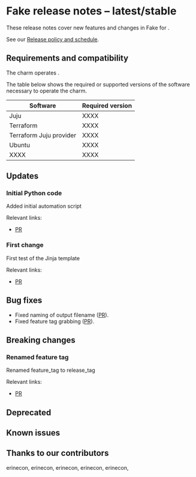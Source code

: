 <!-- Remember to update this file for your charm -- replace <charm-name> with the appropriate name,
follow the release notes policy in the title, and fill in the relevant details. -->

# Fake release notes – latest/stable

These release notes cover new features and changes in Fake for <release condition here>.

<!--
Add an introduction summarizing the most significant features and impactful changes
outlined in this file. Organize this content in bulleted lists of "Main features"
and "Main bug fixes", using past tense to describe each of the items
(for instance, "Added support for X relation").
-->

See our [Release policy and schedule](docs/release-notes/landing-page.md).

## Requirements and compatibility

<!--
Specify the workload version; link to the workload's release notes if available.

Add information about the requirements for this charm in the table
below, for instance, a minimum Juju version. 

If the user will need any specific upgrade instructions for this
release, include those instructions here.

-->

The charm operates <workload name with version>.

The table below shows the required or supported versions of the software necessary to operate the charm.

| Software                | Required version |
|-------------------------|------------------|
| Juju                    | XXXX             |
| Terraform               | XXXX             |
| Terraform Juju provider | XXXX             |
| Ubuntu                  | XXXX             |
| XXXX                    | XXXX             |

## Updates
<!--
Use this section to highlight major and minor features that were added in this release.
The subsection below shows the pattern for each feature. Include links to the relevant PR or commit.
-->

### Initial Python code
Added initial automation script
<Add more context and information about the entry>

Relevant links:
* [PR](https://github.com/erinecon/automation-testing-changelog-release-notes/commit/15716db0e2c5f19124fd32f9a26d14126bbc9ca0)


### First change
First test of the Jinja template
<Add more context and information about the entry>

Relevant links:
* [PR](https://github.com/erinecon/automation-testing-changelog-release-notes/commit/cbd08aa188b113439c2907e6ae108e080399b3b0)


## Bug fixes
<!--
Add a bulleted list of bug fixes here, with links to the relevant PR/commit.
-->

* Fixed naming of output filename ([PR](https://github.com/erinecon/automation-testing-changelog-release-notes/commit/ac0e0db5a810321e64e5b719199b53a0376d08e0)).
* Fixed feature tag grabbing ([PR](https://github.com/erinecon/automation-testing-changelog-release-notes/commit/50e8f331c1f776483d89d8c7d1e23706e40ba7f4)).


## Breaking changes

<!--
Use this section to highlight any backwards-incompatible changes in this release.
Include links to the relevant PR or commit.
If there are no breaking changes, keep the section and write "No breaking changes".
-->

### Renamed feature tag
Renamed feature_tag to release_tag
<Add more context and information about the entry>

Relevant links:
* [PR](https://github.com/erinecon/automation-testing-changelog-release-notes/commit/85abffb0fc3ca2b6a33e62d28be62349f052b041)


## Deprecated

<!--
Use this section to highlight any deprecated features in this release.
Include links to the relevant PR or commit.
If there are no deprecated features, keep the section and write "No deprecated features".
-->

## Known issues
<!--
Add a bulleted list with links to unresolved issues – the most important/pressing ones,
the ones being worked on currently, or the ones with the most visibility/traffic.
You don’t need to add links to all the issues in the repository if there are
several – a list of 3-5 issues is sufficient. 
If there are no known issues, keep the section and write "No known issues".
-->

## Thanks to our contributors
<!--
List of contributors based on PRs/commits. Remove this section if there are no contributors in this release.
-->
erinecon,
erinecon,
erinecon,
erinecon,
erinecon,



